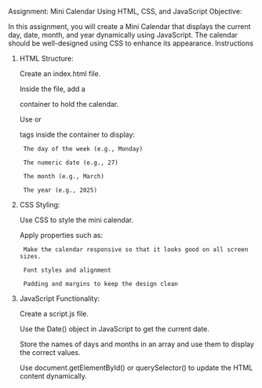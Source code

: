Assignment: Mini Calendar Using HTML, CSS, and JavaScript
Objective:

In this assignment, you will create a Mini Calendar that displays the current day, date, month, and year dynamically using JavaScript. The calendar should be well-designed using CSS to enhance its appearance.
Instructions
1. HTML Structure:

    Create an index.html file.

    Inside the file, add a <div> container to hold the calendar.

    Use <span> or <p> tags inside the container to display:

        The day of the week (e.g., Monday)

        The numeric date (e.g., 27)

        The month (e.g., March)

        The year (e.g., 2025)

2. CSS Styling:

    Use CSS to style the mini calendar.

    Apply properties such as:

        Make the calendar responsive so that it looks good on all screen sizes.

        Font styles and alignment

        Padding and margins to keep the design clean

3. JavaScript Functionality:

    Create a script.js file.

    Use the Date() object in JavaScript to get the current date.

    Store the names of days and months in an array and use them to display the correct values.

    Use document.getElementById() or querySelector() to update the HTML content dynamically.
